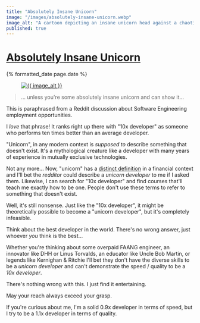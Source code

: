 ```yaml
---
title: "Absolutely Insane Unicorn"
image: "/images/absolutely-insane-unicorn.webp"
image_alt: "A cartoon depicting an insane unicorn head against a chaotic and colorful background"
published: true
---
```


<h1 class="post__title"><a href="{{ page.url }}">Absolutely Insane Unicorn</a></h1>
<div class="post__date">{% formatted_date page.date %}</div>

<figure class="post__image">
    <a href="{{ page.url }}"
    ><img
        src="{{ image }}"
        alt="{{ image_alt }}"
    ></a>
</figure>

> ... unless you're some absolutely insane unicorn and can show it...

This is paraphrased from a Reddit discussion about Software Engineering employment opportunities.

I _love_ that phrase! It ranks right up there with "10x developer" as someone who performs ten times better than an average developer.

"Unicorn", in any modern context is _supposed to_ describe something that doesn't exist. It's a mythological creature like a developer with many years of experience in mutually exclusive technologies.

Not any more... Now, "unicorn" has a [distinct definition](https://en.wikipedia.org/wiki/Unicorn_(finance)) in a financial context and I'll bet the _redditor_ could describe a _unicorn developer_ to me if I asked them. Likewise, I can search for "10x developer" and find courses that'll teach me exactly how to be one. People don't use these terms to refer to something that doesn't exist.

Well, it's still nonsense. Just like the "10x developer", it might be theoretically possible to become a "unicorn developer", but it's completely infeasible.

Think about the best developer in the world. There's no wrong answer, just whoever _you_ think is the best...

Whether you're thinking about some overpaid FAANG engineer, an innovator like DHH or Linus Torvalds, an educator like Uncle Bob Martin, or legends like Kernighan & Ritchie I'll bet they don't have the diverse skills to be a _unicorn developer_ and can't demonstrate the speed / quality to be a _10x developer_.

There's nothing wrong with this. I just find it entertaining.

May your reach always exceed your grasp.

If you're curious about me, I'm a solid 0.9x developer in terms of speed, but I try to be a 1.1x developer in terms of quality.